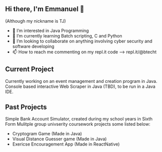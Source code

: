 ## Hi there, I'm Emmanuel 👋
(Although my nickname is TJ)

- 👀 I’m interested in Java Programming
- 🌱 I’m currently learning Batch scripting, C and Python
- 💞️ I’m looking to collaborate on anything involving cyber security and software developing
- 📫 How to reach me commenting on my repl.it code --> repl.it/@btecht

## Current Project
Currently working on an event management and creation program in Java.
Console based interactive Web Scraper in Java (TBD), to be run in a Java IDE.

## Past Projects
Simple Bank Account Simulator, created during my school years in Sixth Form
Mulitple group univserity coursework projects some listed below:
* Cryptogram Game (Made in Java)
* Visual Distance Guesser game (Made in Java)
* Exericse Encouragement App (Made in ReactNative)
